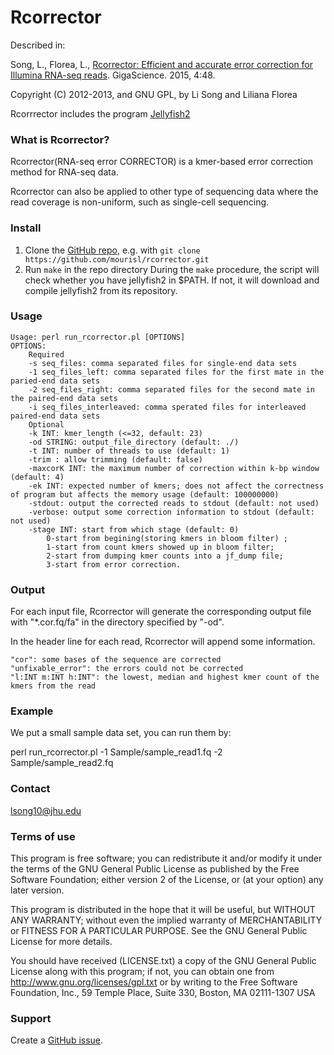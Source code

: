 Rcorrector
=========

Described in:

Song, L., Florea, L., [Rcorrector: Efficient and accurate error correction for Illumina RNA-seq reads](http://www.gigasciencejournal.com/content/4/1/48). GigaScience. 2015, 4:48.

Copyright (C) 2012-2013, and GNU GPL, by Li Song and Liliana Florea

Rcorrrector includes the program [Jellyfish2](http://www.genome.umd.edu/jellyfish.html)

### What is Rcorrector?

Rcorrector(RNA-seq error CORRECTOR) is a kmer-based error correction method for RNA-seq data. 

Rcorrector can also be applied to other type of sequencing data where the read coverage is non-uniform, such as single-cell sequencing.

### Install

1. Clone the [GitHub repo](https://github.com/mourisl/rcorrector), e.g. with `git clone https://github.com/mourisl/rcorrector.git`
2. Run `make` in the repo directory
	During the `make` procedure, the script will check whether you have jellyfish2 in $PATH. If not, it will download and compile jellyfish2 from its repository. 

### Usage
	Usage: perl run_rcorrector.pl [OPTIONS]
	OPTIONS:
		Required
		-s seq_files: comma separated files for single-end data sets
		-1 seq_files_left: comma separated files for the first mate in the paried-end data sets
		-2 seq_files_right: comma separated files for the second mate in the paired-end data sets
		-i seq_files_interleaved: comma sperated files for interleaved paired-end data sets
		Optional
		-k INT: kmer_length (<=32, default: 23)
		-od STRING: output_file_directory (default: ./)
		-t INT: number of threads to use (default: 1)
		-trim : allow trimming (default: false)
		-maxcorK INT: the maximum number of correction within k-bp window (default: 4)
		-ek INT: expected number of kmers; does not affect the correctness of program but affects the memory usage (default: 100000000)
		-stdout: output the corrected reads to stdout (default: not used)
		-verbose: output some correction information to stdout (default: not used)
		-stage INT: start from which stage (default: 0)
			0-start from begining(storing kmers in bloom filter) ;
			1-start from count kmers showed up in bloom filter;
			2-start from dumping kmer counts into a jf_dump file;
			3-start from error correction.


### Output
For each input file, Rcorrector will generate the corresponding output file with "*.cor.fq/fa" in the directory specified by "-od". 

In the header line for each read, Rcorrector will append some information.

	"cor": some bases of the sequence are corrected
	"unfixable_error": the errors could not be corrected
	"l:INT m:INT h:INT": the lowest, median and highest kmer count of the kmers from the read


### Example
We put a small sample data set, you can run them by:

perl run_rcorrector.pl -1 Sample/sample_read1.fq -2 Sample/sample_read2.fq  

### Contact
lsong10@jhu.edu

### Terms of use

This program is free software; you can redistribute it and/or modify it
under the terms of the GNU General Public License as published by the
Free Software Foundation; either version 2 of the License, or (at your
option) any later version.

This program is distributed in the hope that it will be useful,
but WITHOUT ANY WARRANTY; without even the implied warranty of
MERCHANTABILITY or FITNESS FOR A PARTICULAR PURPOSE.  See the
GNU General Public License for more details.

You should have received (LICENSE.txt) a copy of the GNU General
Public License along with this program; if not, you can obtain one from
http://www.gnu.org/licenses/gpl.txt or by writing to the Free Software
Foundation, Inc., 59 Temple Place, Suite 330, Boston, MA  02111-1307  USA
 
### Support

Create a [GitHub issue](https://github.com/mourisl/rcorrector/issues).


